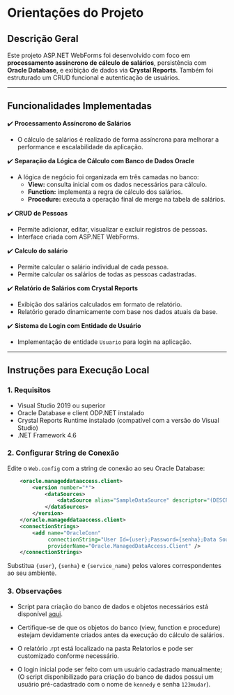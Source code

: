 ﻿# Orientações do Projeto

## Descrição Geral

Este projeto ASP.NET WebForms foi desenvolvido com foco em **processamento assíncrono de cálculo de salários**, persistência com **Oracle Database**, e exibição de dados via **Crystal Reports**. Também foi estruturado um CRUD funcional e autenticação de usuários.

---

## Funcionalidades Implementadas

✔️ **Processamento Assíncrono de Salários**  
- O cálculo de salários é realizado de forma assíncrona para melhorar a performance e escalabilidade da aplicação.

✔️ **Separação da Lógica de Cálculo com Banco de Dados Oracle**  
- A lógica de negócio foi organizada em três camadas no banco:
  - **View:** consulta inicial com os dados necessários para cálculo.
  - **Function:** implementa a regra de cálculo dos salários.
  - **Procedure:** executa a operação final de merge na tabela de salários.

✔️ **CRUD de Pessoas**  
- Permite adicionar, editar, visualizar e excluir registros de pessoas.  
- Interface criada com ASP.NET WebForms.

✔️ **Calculo do salário**  
- Permite calcular o salário individual de cada pessoa.
- Permite calcular os salários de todas as pessoas cadastradas.

✔️ **Relatório de Salários com Crystal Reports**  
- Exibição dos salários calculados em formato de relatório.  
- Relatório gerado dinamicamente com base nos dados atuais da base.

✔️ **Sistema de Login com Entidade de Usuário**  
- Implementação de entidade `Usuario` para login na aplicação.

---

## Instruções para Execução Local

### 1. Requisitos

- Visual Studio 2019 ou superior
- Oracle Database e client ODP.NET instalado
- Crystal Reports Runtime instalado (compatível com a versão do Visual Studio)
- .NET Framework 4.6

### 2. Configurar String de Conexão

Edite o `Web.config` com a string de conexão ao seu Oracle Database:

```xml
	<oracle.manageddataaccess.client>
		<version number="*">
			<dataSources>
				<dataSource alias="SampleDataSource" descriptor="(DESCRIPTION=(ADDRESS=(PROTOCOL=tcp)(HOST=localhost)(PORT=1521))(CONNECT_DATA=(SERVICE_NAME=xe))) " />
			</dataSources>
		</version>
	</oracle.manageddataaccess.client>
	<connectionStrings>
		<add name="OracleConn"
			 connectionString="User Id={user};Password={senha};Data Source=localhost:1521/{service_name};"
			 providerName="Oracle.ManagedDataAccess.Client" />
	</connectionStrings>
```
Substitua `{user}`, `{senha}` e `{service_name}` pelos valores correspondentes ao seu ambiente.

### 3. Observações

- Script para criação do banco de dados e objetos necessários está disponível [aqui](https://github.com/kennedyAlvess/RHControl/blob/master/ExportDataBase).

- Certifique-se de que os objetos do banco (view, function e procedure) estejam devidamente criados antes da execução do cálculo de salários.
- O relatório .rpt está localizado na pasta Relatorios e pode ser customizado conforme necessário.
- O login inicial pode ser feito com um usuário cadastrado manualmente; (O script disponibilizado para criação do banco de dados possui um usuário pré-cadastrado com o nome de `kennedy` e senha `123mudar`).